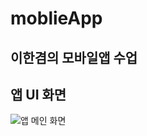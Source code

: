# moblieApp

## 이한겸의 모바일앱 수업

## 앱 UI 화면
![앱 메인 화면](C:\Users\PC\Desktop\screenshot\Screenshot_20251028_221221.png)
